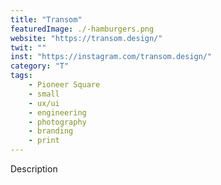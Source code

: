 ```yaml
---
title: "Transom"
featuredImage: ./-hamburgers.png
website: "https://transom.design/"
twit: ""
inst: "https://instagram.com/transom.design/"
category: "T"
tags:
    - Pioneer Square
    - small
    - ux/ui
    - engineering
    - photography
    - branding
    - print
---
```


Description
